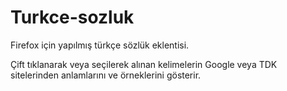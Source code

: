 # Turkce-sozluk
 Firefox için yapılmış türkçe sözlük eklentisi.

Çift tıklanarak veya seçilerek alınan kelimelerin Google veya TDK sitelerinden anlamlarını ve örneklerini gösterir.
